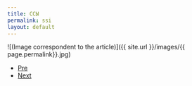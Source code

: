 ```yaml
---
title: ССЫ
permalink: ssi
layout: default
---
```



![(Image correspondent to the article)]({{ site.url }}/images/{{ page.permalink}}.jpg)


+ [Pre](xxxx)
+ [Next](xxxx)
